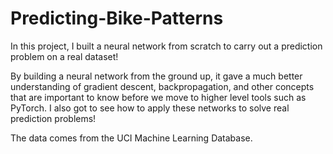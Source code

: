 # Predicting-Bike-Patterns
In this project, I built a neural network from scratch to carry out a prediction problem on a real dataset!

By building a neural network from the ground up, it gave a much better understanding of gradient descent, backpropagation, and other concepts that are important to know before we move to higher level tools such as PyTorch. 
I also got to see how to apply these networks to solve real prediction problems!

The data comes from the UCI Machine Learning Database.
